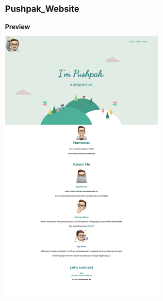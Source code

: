 # Pushpak_Website
## Preview
![](https://github.com/PushpakkumarBH/Pushpak_Website/blob/master/images/preview.png)
